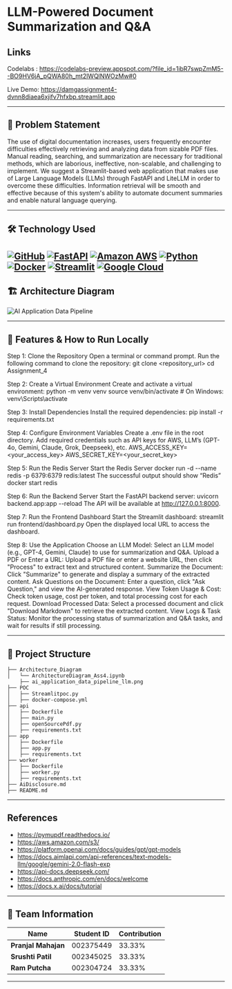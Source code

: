# LLM-Powered Document Summarization and Q&A



## Links 
Codelabs : https://codelabs-preview.appspot.com/?file_id=1ibR7swpZmM5--BO9HV6jA_pQWA80h_mt2lWQlNWOzMw#0

Live Demo: https://damgassignment4-dvnn8diaea6xjifv7hfxbp.streamlit.app

---

## 📌 Problem Statement
The use of digital documentation increases, users frequently encounter difficulties effectively retrieving and analyzing data from sizable PDF files. Manual reading, searching, and summarization are necessary for traditional methods, which are laborious, ineffective, non-scalable, and challenging to implement. We suggest a Streamlit-based web application that makes use of Large Language Models (LLMs) through FastAPI and LiteLLM in order to overcome these difficulties. Information retrieval will be smooth and effective because of this system's ability to automate document summaries and enable natural language querying.

---

## 🛠️ Technology Used

[![GitHub](https://img.shields.io/badge/GitHub-100000?style=for-the-badge&logo=github&logoColor=white)](https://github.com/)
[![FastAPI](https://img.shields.io/badge/fastapi-109989?style=for-the-badge&logo=FASTAPI&logoColor=white)](https://fastapi.tiangolo.com/)
[![Amazon AWS](https://img.shields.io/badge/Amazon_AWS-FF9900?style=for-the-badge&logo=amazonaws&logoColor=white)](https://aws.amazon.com/)
[![Python](https://img.shields.io/badge/Python-FFD43B?style=for-the-badge&logo=python&logoColor=blue)](https://www.python.org/)
[![Docker](https://img.shields.io/badge/Docker-%232496ED?style=for-the-badge&logo=Docker&color=blue&logoColor=white)](https://www.docker.com)
[![Streamlit](https://img.shields.io/badge/Streamlit-FF4B4B?style=for-the-badge&logo=Streamlit&logoColor=white)](https://streamlit.io/)
[![Google Cloud](https://img.shields.io/badge/Google_Cloud-%234285F4.svg?style=for-the-badge&logo=google-cloud&logoColor=white)](https://cloud.google.com)
---

## 🏗️ Architecture Diagram
![AI Application Data Pipeline](https://github.com/Bigdata2025Team5/Assignment4/blob/main/Architecture_Diagram/ai_application_data_pipeline_llms.png?raw=true)

---

## 🔑 Features & How to Run Locally
Step 1: Clone the Repository
Open a terminal or command prompt.
Run the following command to clone the repository:
git clone <repository_url>
cd Assignment_4

Step 2: Create a Virtual Environment
Create and activate a virtual environment:
python -m venv venv
source venv/bin/activate  # On Windows: venv\Scripts\activate

Step 3: Install Dependencies
Install the required dependencies:
pip install -r requirements.txt

Step 4: Configure Environment Variables
Create a .env file in the root directory.
Add required credentials such as API keys for AWS, LLM’s (GPT-4o, Gemini, Claude, Grok, Deepseek), etc.
AWS_ACCESS_KEY=<your_access_key>
AWS_SECRET_KEY=<your_secret_key>

Step 5: Run the Redis Server
Start the Redis Server
docker run -d --name redis -p 6379:6379 redis:latest
The successful output should show “Redis”
docker start redis

Step 6: Run the Backend Server
Start the FastAPI backend server:
uvicorn backend.app:app --reload
The API will be available at http://127.0.0.1:8000.

Step 7: Run the Frontend Dashboard
Start the Streamlit dashboard:
streamlit run frontend/dashboard.py
Open the displayed local URL to access the dashboard.

Step 8: Use the Application
Choose an LLM Model: Select an LLM model (e.g., GPT-4, Gemini, Claude) to use for summarization and Q&A.
Upload a PDF or Enter a URL: Upload a PDF file or enter a website URL, then click "Process" to extract text and structured content.
Summarize the Document: Click "Summarize" to generate and display a summary of the extracted content.
Ask Questions on the Document: Enter a question, click "Ask Question," and view the AI-generated response.
View Token Usage & Cost: Check token usage, cost per token, and total processing cost for each request.
Download Processed Data: Select a processed document and click "Download Markdown" to retrieve the extracted content.
View Logs & Task Status: Monitor the processing status of summarization and Q&A tasks, and wait for results if still processing.

---

## 📂 Project Structure
```
├── Architecture_Diagram
│   └── ArchitectureDiagram_Ass4.ipynb
    ├── ai_application_data_pipeline_llm.png
├── POC
│   ├── Streamlitpoc.py
│   ├── docker-compose.yml
├── api
│   ├── Dockerfile
│   ├── main.py
│   ├── openSourcePdf.py
│   ├── requirements.txt
├── app
│   ├── Dockerfile
│   ├── app.py
│   ├── requirements.txt
├── worker
│   ├── Dockerfile
│   ├── worker.py
│   ├── requirements.txt
├── AiDisclosure.md
├── README.md

```

---
## References

- https://pymupdf.readthedocs.io/
- https://aws.amazon.com/s3/
- https://platform.openai.com/docs/guides/gpt/gpt-models
- https://docs.aimlapi.com/api-references/text-models-llm/google/gemini-2.0-flash-exp
- https://api-docs.deepseek.com/
- https://docs.anthropic.com/en/docs/welcome
- https://docs.x.ai/docs/tutorial

---

## 👥 Team Information
| Name            | Student ID    | Contribution |
|----------------|--------------|--------------|
| **Pranjal Mahajan** | 002375449  | 33.33% |
| **Srushti Patil**  | 002345025  | 33.33% |
| **Ram Putcha**  | 002304724  | 33.33% |

---
